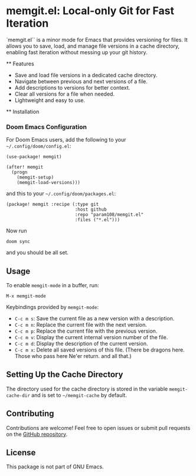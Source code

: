 # memgit.el: Local-only Git for Fast Iteration

`memgit.el`` is a minor mode for Emacs that provides versioning for files. It allows you to save, load, and manage file versions in a cache directory, enabling fast iteration without messing up your git history.

** Features
+ Save and load file versions in a dedicated cache directory.
+ Navigate between previous and next versions of a file.
+ Add descriptions to versions for better context.
+ Clear all versions for a file when needed.
+ Lightweight and easy to use.

** Installation

### Doom Emacs Configuration
For Doom Emacs users, add the following to your `~/.config/doom/config.el`:
``` emacs-lisp
(use-package! memgit)

(after! memgit
  (progn
    (memgit-setup)
    (memgit-load-versions)))
```

and this to your `~/.config/doom/packages.el`:
``` emacs-lisp
(package! memgit :recipe (:type git
                          :host github
                          :repo "param108/memgit.el" 
                          :files ("*.el")))
```

Now run
```
doom sync
```

and you should be all set.

## Usage
To enable `memgit-mode` in a buffer, run:
``` emacs-lisp
M-x memgit-mode
```

Keybindings provided by `memgit-mode`:
+ `C-c m s`: Save the current file as a new version with a description.
+ `C-c m n`: Replace the current file with the next version.
+ `C-c m p`: Replace the current file with the previous version.
+ `C-c m v`: Display the current internal version number of the file.
+ `C-c m d`: Display the description of the current version.
+ `C-c m x`: Delete all saved versions of this file. (There be dragons here. Those who pass here Ne'er return. and all that.)

## Setting Up the Cache Directory
The directory used for the cache directory is stored in the variable 
`memgit-cache-dir` and is set to `~/memgit-cache` by default.

## Contributing
Contributions are welcome! Feel free to open issues or submit pull requests on the [GitHub repository](https://github.com/param108/memgit.el).

## License
This package is not part of GNU Emacs.

